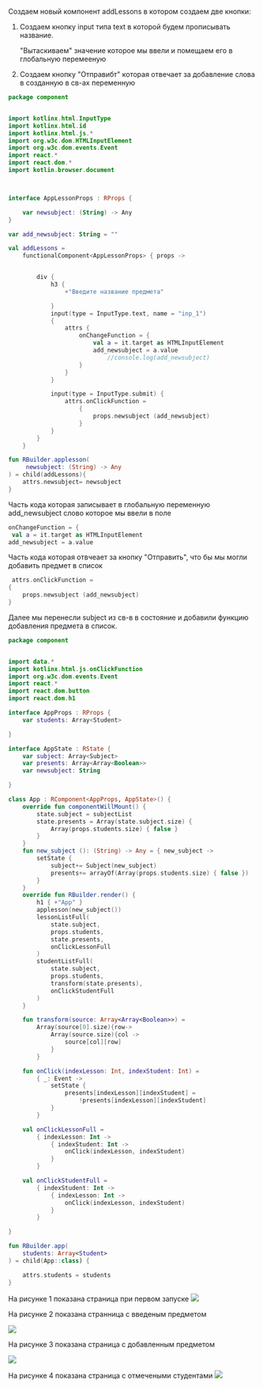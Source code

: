 Создаем новый компонент addLessons в котором создаем две кнопки:
 <ol>
 <li> Создаем кнопку input типа text в которой будем прописывать название. 
 <p>"Вытаскиваем" значение которое мы ввели и помещаем его в глобальную перемееную </p> </li> 
<li> Создаем кнопку "Отправибт" которая отвечает за добавление слова в созданную в св-ах переменную</li> 
</ol>

```kotlin
package component


import kotlinx.html.InputType
import kotlinx.html.id
import kotlinx.html.js.*
import org.w3c.dom.HTMLInputElement
import org.w3c.dom.events.Event
import react.*
import react.dom.*
import kotlin.browser.document



interface AppLessonProps : RProps {

    var newsubject: (String) -> Any
}

var add_newsubject: String = ""

val addLessons =
    functionalComponent<AppLessonProps> { props ->


        div {
            h3 {
                +"Введите название предмета"

            }
            input(type = InputType.text, name = "inp_1")
            {
                attrs {
                    onChangeFunction = {
                        val a = it.target as HTMLInputElement
                        add_newsubject = a.value
                            //console.log(add_newsubject)
                    }
                }
            }

            input(type = InputType.submit) {
                attrs.onClickFunction =
                    {
                        props.newsubject (add_newsubject)
                    }
            }
        }
    }

fun RBuilder.applesson(
     newsubject: (String) -> Any
) = child(addLessons){
    attrs.newsubject= newsubject
}
```

 <p> Часть кода которая записывает в глобальную переменную add_newsubject слово которое мы ввели в поле </p>

``` kotlin
onChangeFunction = {
 val a = it.target as HTMLInputElement
add_newsubject = a.value
```

 <p> Часть кода которая отвчеает за кнопку "Отправить", что бы мы могли добавить предмет в список  </p>

```kotlin
 attrs.onClickFunction =
{
    props.newsubject (add_newsubject)
}

```

<p> Далее мы перенесли subject из св-в в состояние и добавили функцию добавления предмета в список.  </p>


``` kotlin
package component


import data.*
import kotlinx.html.js.onClickFunction
import org.w3c.dom.events.Event
import react.*
import react.dom.button
import react.dom.h1

interface AppProps : RProps {
    var students: Array<Student>

}

interface AppState : RState {
    var subject: Array<Subject>
    var presents: Array<Array<Boolean>>
    var newsubject: String

}

class App : RComponent<AppProps, AppState>() {
    override fun componentWillMount() {
        state.subject = subjectList
        state.presents = Array(state.subject.size) {
            Array(props.students.size) { false }
        }
    }
    fun new_subject (): (String) -> Any = { new_subject ->
        setState {
            subject+= Subject(new_subject)
            presents+= arrayOf(Array(props.students.size) { false })
        }
    }
    override fun RBuilder.render() {
        h1 { +"App" }
        applesson(new_subject())
        lessonListFull(
            state.subject,
            props.students,
            state.presents,
            onClickLessonFull
        )
        studentListFull(
            state.subject,
            props.students,
            transform(state.presents),
            onClickStudentFull
        )
    }

    fun transform(source: Array<Array<Boolean>>) =
        Array(source[0].size){row->
            Array(source.size){col ->
                source[col][row]
            }
        }

    fun onClick(indexLesson: Int, indexStudent: Int) =
        { _: Event ->
            setState {
                presents[indexLesson][indexStudent] =
                    !presents[indexLesson][indexStudent]
            }
        }

    val onClickLessonFull =
        { indexLesson: Int ->
            { indexStudent: Int ->
                onClick(indexLesson, indexStudent)
            }
        }

    val onClickStudentFull =
        { indexStudent: Int ->
            { indexLesson: Int ->
                onClick(indexLesson, indexStudent)
            }
        }

}

fun RBuilder.app(
    students: Array<Student>
) = child(App::class) {

    attrs.students = students
}
```


 <p> На рисунке 1 показана страница при первом запуске

<img src = 1.jpg>

На рисунке 2 показана странница с введеным предметом

<img src = 2.jpg>

На рисунке 3 показана страница с добавленным предметом

<img src = 3_1.jpg>

На рисунке 4 показана страница с отмечеными студентами
<img src = 3_2.jpg>
 </p>

